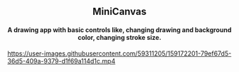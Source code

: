 <h2 align="center">MiniCanvas</h2>
<h4 align="center">A drawing app with basic controls like, changing drawing and background color, changing stroke size.
</h4>



https://user-images.githubusercontent.com/59311205/159172201-79ef67d5-36d5-409a-9379-d1f69a114d1c.mp4




